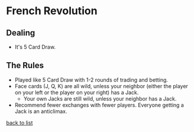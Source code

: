 # French Revolution

## Dealing
- It's 5 Card Draw.

## The Rules
- Played like 5 Card Draw with 1-2 rounds of trading and betting.
- Face cards (J, Q, K) are all wild, unless your neighbor (either the player on your left or the player on your right) has a Jack.
    - Your own Jacks are still wild, unless your neighbor has a Jack.
- Recommend fewer exchanges with fewer players. Everyone getting a Jack is an anticlimax.

[back to list](README.md)